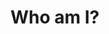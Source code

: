 
# Who am I?

<div id="whoami"></div>


<!-- START: Who am I? -->

<script src="/scripts/CL.js"></script>

<script src="/scripts/andor.js"></script>

<script src="whoami.js"></script>


<!--   END: Who am I? -->

